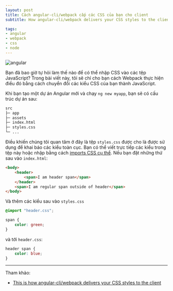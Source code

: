 ```yaml
---
layout: post
title: Cách angular-cli/webpack cấp các CSS của bạn cho client
subtitle: How angular-cli/webpack delivers your CSS styles to the client

tags:
- angular
- webpack
- css
- node
---
```


![angular](https://boxxv.github.io/img/posts/1_h9J7BAvjmdyBmyXnvytHDg.png "webpack")

Bạn đã bao giờ tự hỏi làm thế nào để có thể nhập CSS vào các tệp JavaScript? Trong bài viết này, tôi sẽ chỉ cho bạn cách Webpack thực hiện điều đó bằng cách chuyển đổi các kiểu CSS của bạn thành JavaScript.

Khi bạn tạo một dự án Angular mới và chạy `ng new myapp`, bạn sẽ có cấu trúc dự án sau:

```bat
src
├─ app
├─ assets
├─ index.html
├─ styles.css
└─ ...
```

Điều khiến chúng tôi quan tâm ở đây là tệp `styles.css` được cho là được sử dụng để khai báo các kiểu toàn cục. Bạn có thể viết trực tiếp các kiểu trong tệp này hoặc nhập bằng cách [imports CSS cụ thể](https://developer.mozilla.org/en-US/docs/Web/CSS/@import). Nếu bạn đặt những thứ sau vào `index.html`:

```html
<body>
    <header>
        <span>I am header span</span>
    </header>
    <span>I am regular span outside of header</span>
</body>
```

Và thêm các kiểu sau vào `styles.css`
```css
@import "header.css";

span {
    color: green;
}
```

và tới `header.css`:
```css
header span {
    color: blue;
}
```





-----
Tham khảo:
- [This is how angular-cli/webpack delivers your CSS styles to the client](https://indepth.dev/posts/1176/this-is-how-angular-cli-webpack-delivers-your-css-styles-to-the-client)